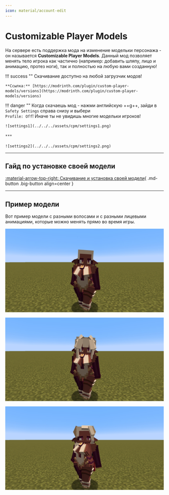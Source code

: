```yaml
---
icon: material/account-edit
---
```


# **Customizable Player Models**

На сервере есть поддержка мода на изменение модельки персонажа - он называется **Customizable Player Models**. Данный мод позволяет менять тело игрока как частично (например: добавить шляпу, лицо и анимацию, протез ноги), так и полностью на любую вами созданную!

!!! success ""
    Скачивание доступно на любой загрузчик модов!

    **Ссылка:** [https://modrinth.com/plugin/custom-player-models/versions](https://modrinth.com/plugin/custom-player-models/versions)

!!! danger ""
    Когда скачаешь мод - нажми английскую ++g++, зайди в `Safety Settings` справа снизу и выбери <br>`Profile: Off`! Иначе ты не увидишь многие модельки игроков!

    ![settings1](../../../assets/cpm/settings1.png)

    ***

    ![settings2](../../../assets/cpm/settings2.png)

***

## **Гайд по установке своей модели**

[:material-arrow-top-right: Скачивание и установка своей модели](){ .md-button .big-button align=center }

***

## **Пример модели**

Вот пример модели с разными волосами и с разными лицевыми анимациями, которые можно менять прямо во время игры.

![showcase1](../../../assets/cpm/showcase1.jpg)

![showcase2](../../../assets/cpm/showcase2.jpg)

![showcase3](../../../assets/cpm/showcase3.jpg)